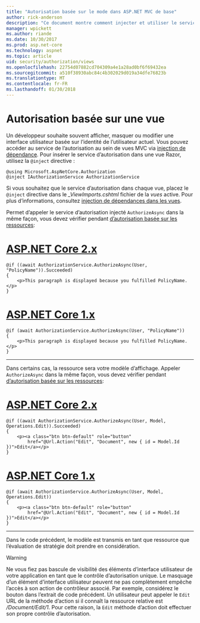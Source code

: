 ```yaml
---
title: "Autorisation basée sur le mode dans ASP.NET MVC de base"
author: rick-anderson
description: "Ce document montre comment injecter et utiliser le service d’autorisation à l’intérieur d’une vue ASP.NET Core Razor."
manager: wpickett
ms.author: riande
ms.date: 10/30/2017
ms.prod: asp.net-core
ms.technology: aspnet
ms.topic: article
uid: security/authorization/views
ms.openlocfilehash: 22754d07882cd704309a4e1a28ad0bf6f69432ea
ms.sourcegitcommit: a510f38930abc84c4b302029d019a34dfe76823b
ms.translationtype: MT
ms.contentlocale: fr-FR
ms.lasthandoff: 01/30/2018
---
```

# <a name="view-based-authorization"></a>Autorisation basée sur une vue

Un développeur souhaite souvent afficher, masquer ou modifier une interface utilisateur basée sur l’identité de l’utilisateur actuel. Vous pouvez accéder au service de l’autorisation au sein de vues MVC via [injection de dépendance](xref:fundamentals/dependency-injection#fundamentals-dependency-injection). Pour insérer le service d’autorisation dans une vue Razor, utilisez la `@inject` directive :

```cshtml
@using Microsoft.AspNetCore.Authorization
@inject IAuthorizationService AuthorizationService
```

Si vous souhaitez que le service d’autorisation dans chaque vue, placez le `@inject` directive dans le *_ViewImports.cshtml* fichier de la *vues* active. Pour plus d’informations, consultez [injection de dépendances dans les vues](xref:mvc/views/dependency-injection).

Permet d’appeler le service d’autorisation injecté `AuthorizeAsync` dans la même façon, vous devez vérifier pendant [d’autorisation basée sur les ressources](xref:security/authorization/resourcebased#security-authorization-resource-based-imperative):

# <a name="aspnet-core-2xtabaspnetcore2x"></a>[ASP.NET Core 2.x](#tab/aspnetcore2x)

```cshtml
@if ((await AuthorizationService.AuthorizeAsync(User, "PolicyName")).Succeeded)
{
    <p>This paragraph is displayed because you fulfilled PolicyName.</p>
}
```

# <a name="aspnet-core-1xtabaspnetcore1x"></a>[ASP.NET Core 1.x](#tab/aspnetcore1x)

```cshtml
@if (await AuthorizationService.AuthorizeAsync(User, "PolicyName"))
{
    <p>This paragraph is displayed because you fulfilled PolicyName.</p>
}
```

---

Dans certains cas, la ressource sera votre modèle d’affichage. Appeler `AuthorizeAsync` dans la même façon, vous devez vérifier pendant [d’autorisation basée sur les ressources](xref:security/authorization/resourcebased#security-authorization-resource-based-imperative):

# <a name="aspnet-core-2xtabaspnetcore2x"></a>[ASP.NET Core 2.x](#tab/aspnetcore2x)

```cshtml
@if ((await AuthorizationService.AuthorizeAsync(User, Model, Operations.Edit)).Succeeded)
{
    <p><a class="btn btn-default" role="button"
        href="@Url.Action("Edit", "Document", new { id = Model.Id })">Edit</a></p>
}
```

# <a name="aspnet-core-1xtabaspnetcore1x"></a>[ASP.NET Core 1.x](#tab/aspnetcore1x)

```cshtml
@if (await AuthorizationService.AuthorizeAsync(User, Model, Operations.Edit))
{
    <p><a class="btn btn-default" role="button"
        href="@Url.Action("Edit", "Document", new { id = Model.Id })">Edit</a></p>
}
```

---

Dans le code précédent, le modèle est transmis en tant que ressource que l’évaluation de stratégie doit prendre en considération.

> [!WARNING]
> Ne vous fiez pas bascule de visibilité des éléments d’interface utilisateur de votre application en tant que le contrôle d’autorisation unique. Le masquage d’un élément d’interface utilisateur peuvent ne pas complètement empêche l’accès à son action de contrôleur associé. Par exemple, considérez le bouton dans l’extrait de code précédent. Un utilisateur peut appeler le `Edit` URL de la méthode d’action si il connaît la ressource relative est */Document/Edit/1*. Pour cette raison, la `Edit` méthode d’action doit effectuer son propre contrôle d’autorisation.
